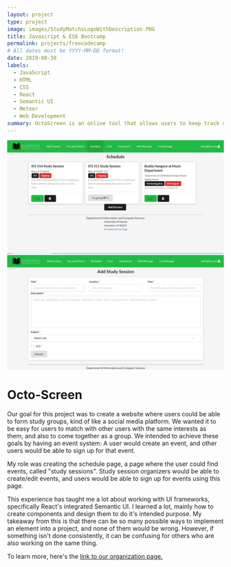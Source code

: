 ```yaml
---
layout: project
type: project
image: images/StudyMatchsLogoWithDescription.PNG
title: Javascript & ES6 Bootcamp
permalink: projects/freecodecamp
# All dates must be YYYY-MM-DD format!
date: 2019-08-30
labels:
  - JavaScript
  - HTML
  - CSS
  - React
  - Semantic UI
  - Meteor
  - Web Development
summary: OctoScreen is an online tool that allows users to keep track of their COVID-19 status through a check-in based system. 
---
```


<img class="ui image" src="../images/Schedule.PNG">
<img class="ui image" src="../images/ScheduleAdd.PNG">

<h1>Octo-Screen</h1>


Our goal for this project was to create a website where users could be able to form study groups, kind of like a social media platform. 
We wanted it to be easy for users to match with other users with the same interests as them, and also to come together as a group. We intended to achieve these goals by having an event system: A user would create an event, and other users would be able to sign up for that event. 

My role was creating the schedule page, a page where the user could find events, called "study sessions". Study session organizers would be able to create/edit events, and users would be able to sign up for events using this page.

This experience has taught me a lot about working with UI frameworks, specifically React's integrated Semantic UI. I learned a lot, mainly how to create components and design them to do it's intended purpose. My takeaway from this is that there can be so many possible ways to implement an element into a project, and none of them would be wrong. However, if something isn't done consistently, it can be confusing for others who are also working on the same thing.

To learn more, here's the [link to our organization page.](https://studymatchs.github.io/)
